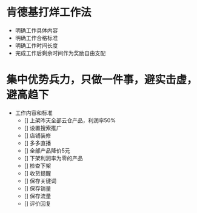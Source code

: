 # 肯德基打烊工作法

 - 明确工作具体内容
 - 明确工作合格标准
 - 明确工作时间长度
 - 完成工作后剩余时间作为奖励自由支配

# 集中优势兵力，只做一件事，避实击虚，避高趋下

- 工作内容和标准
  - [] 上架昨天全部云仓产品，利润率50%
  - [] 设置搜索推广
  - [] 店铺装修
  - [] 多多直播
  - [] 全部产品降价5元
  - [] 下架利润率为零的产品
  - [] 检查下架
  - [] 收货提醒
  - [] 保存关键词
  - [] 保存销量
  - [] 保存流量
  - [] 评价回复
